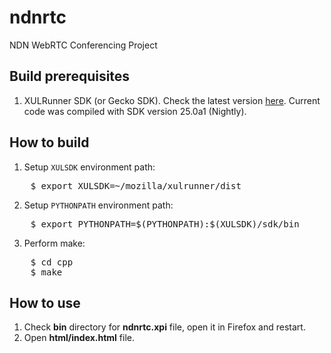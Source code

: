 ndnrtc
======

NDN WebRTC Conferencing Project

Build prerequisites
----
1. XULRunner SDK (or Gecko SDK). Check the latest version [here](http://ftp.mozilla.org/pub/mozilla.org/xulrunner/nightly/latest-trunk/). Current code was compiled with SDK version 25.0a1 (Nightly).

How to build
----
1. Setup `XULSDK` environment path:
<pre>
    $ export XULSDK=~/mozilla/xulrunner/dist
</pre>
    
2. Setup `PYTHONPATH` environment path:
<pre>
    $ export PYTHONPATH=$(PYTHONPATH):$(XULSDK)/sdk/bin
</pre>

3. Perform make:
<pre>
    $ cd cpp
    $ make
</pre>

How to use
----
1. Check **bin** directory for **ndnrtc.xpi** file, open it in Firefox and restart.
2. Open **html/index.html** file.

